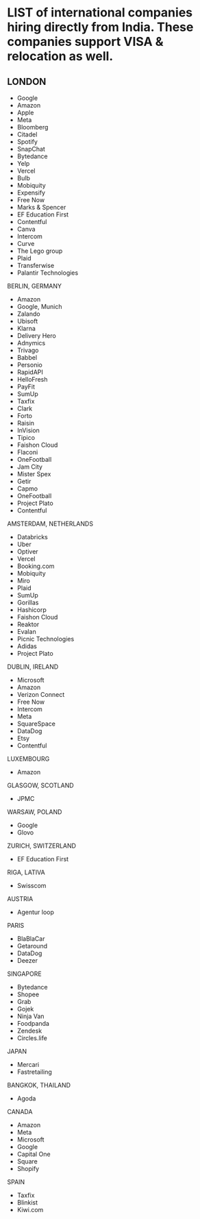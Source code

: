 # LIST of international companies hiring directly from India. These companies support VISA & relocation as well.

## LONDON

- Google
- Amazon
- Apple
- Meta
- Bloomberg
- Citadel
- Spotify
- SnapChat
- Bytedance
- Yelp
- Vercel
- Bulb
- Mobiquity
- Expensify
- Free Now
- Marks & Spencer
- EF Education First
- Contentful
- Canva
- Intercom
- Curve
- The Lego group
- Plaid
- Transferwise
- Palantir Technologies

 
BERLIN, GERMANY
- Amazon
- Google, Munich
- Zalando
- Ubisoft
- Klarna
- Delivery Hero
- Adnymics
- Trivago
- Babbel
- Personio
- RapidAPI
- HelloFresh
- PayFit
- SumUp
- Taxfix
- Clark
- Forto
- Raisin
- InVision
- Tipico
- Faishon Cloud
- Flaconi
- OneFootball
- Jam City
- Mister Spex
- Getir
- Capmo
- OneFootball
- Project Plato
- Contentful
 
AMSTERDAM, NETHERLANDS
- Databricks
- Uber
- Optiver
- Vercel
- Booking.com
- Mobiquity
- Miro
- Plaid
- SumUp
- Gorillas
- Hashicorp
- Faishon Cloud
- Reaktor
- Evalan
- Picnic Technologies
- Adidas
- Project Plato
 
DUBLIN, IRELAND
- Microsoft
- Amazon
- Verizon Connect
- Free Now
- Intercom
- Meta
- SquareSpace
- DataDog
- Etsy
- Contentful
 
LUXEMBOURG
- Amazon
 
GLASGOW, SCOTLAND
- JPMC
 
WARSAW, POLAND
- Google
- Glovo
 
ZURICH, SWITZERLAND
- EF Education First
 
RIGA, LATIVA
- Swisscom
 
AUSTRIA
- Agentur loop
 
PARIS
- BlaBlaCar
- Getaround
- DataDog
- Deezer
 
SINGAPORE
- Bytedance
- Shopee
- Grab
- Gojek
- Ninja Van
- Foodpanda
- Zendesk
- Circles.life
 
JAPAN
- Mercari
- Fastretailing
 
BANGKOK, THAILAND
- Agoda
 
CANADA
- Amazon
- Meta
- Microsoft
- Google
- Capital One
- Square
- Shopify
 
SPAIN
- Taxfix
- Blinkist
- Kiwi.com